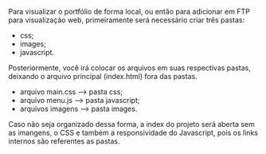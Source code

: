 Para visualizar o portfólio de forma local, ou então para adicionar em FTP para visualização web, primeiramente será necessário criar três pastas: 
 - css;
 - images;
 - javascript.

Posteriormente, você irá colocar os arquivos em suas respectivas pastas, deixando o arquivo principal (index.html) fora das pastas.
 - arquivo main.css --> pasta css;
 - arquivo menu.js --> pasta javascript;
 - arquivos imagens --> pasta images.

Caso não seja organizado dessa forma, a index do projeto será aberta sem as imangens, o CSS e também a responsividade do Javascript, pois os links internos são referentes as pastas.
